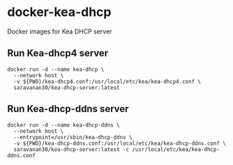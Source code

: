 # docker-kea-dhcp
Docker images for Kea DHCP server

## Run Kea-dhcp4 server

```
docker run -d --name kea-dhcp \
  --network host \
  -v ${PWD}/kea-dhcp4.conf:/usr/local/etc/kea/kea-dhcp4.conf \
  saravanan30/kea-dhcp-server:latest
```

## Run Kea-dhcp-ddns server

```
docker run -d --name kea-dhcp-ddns \
  --network host \
  --entrypoint=/usr/sbin/kea-dhcp-ddns \
  -v ${PWD}/kea-dhcp-ddns.conf:/usr/local/etc/kea/kea-dhcp-ddns.conf \
  saravanan30/kea-dhcp-server:latest -c /usr/local/etc/kea/kea-dhcp-ddns.conf
```

